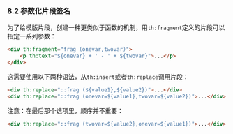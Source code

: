 ### 8.2 参数化片段签名

为了给模版片段，创建一种更类似于函数的机制，用`th:fragment`定义的片段可以指定一系列参数：
```html
<div th:fragment="frag (onevar,twovar)">
    <p th:text="${onevar} + ' - ' + ${twovar}">...</p>
</div>
```
这需要使用以下两种语法，从`th:insert`或者`th:replace`调用片段：
```html
<div th:replace="::frag (${value1},${value2})">...</div>
<div th:replace="::frag (onevar=${value1},twovar=${value2})">...</div>
```
注意：在最后那个选项里，顺序并不重要：
```html
<div th:replace="::frag (twovar=${value2},onevar=${value1})">...</div>
```